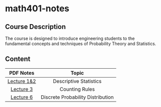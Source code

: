 # math401-notes

## Course Description

The course is designed to introduce engineering students to the fundamental concepts and techniques of Probability Theory and Statistics.

## Content

|              PDF Notes               |    Topic    |
| :----------------------------------: | :---------: |
| [Lecture 1&2](Lecture1&2/Lec1&2.pdf) | Descriptive Statistics |
|    [Lecture 3](Lecture3/lec3.pdf)    |  Counting Rules  |
|    [Lecture 6](Lecture6/main.pdf)    |  Discrete Probability Distribution  |
